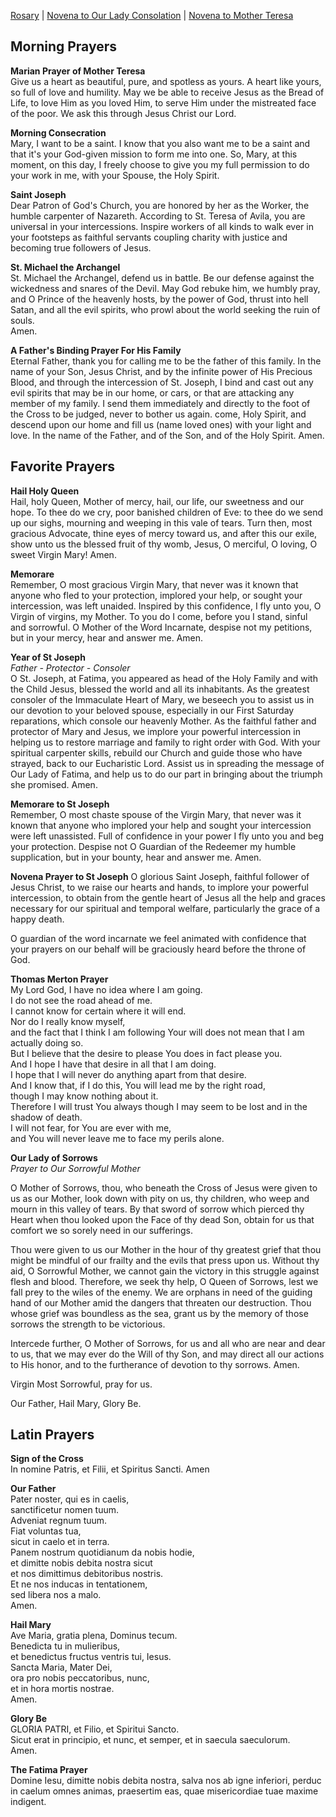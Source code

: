[Rosary](rosary.md) | 
[Novena to Our Lady Consolation](NovenaOurLadyConsolation.md) | 
[Novena to Mother Teresa](NovenaMotherTeresa.md)

Morning Prayers
---

**Marian Prayer of Mother Teresa**  
Give us a heart as beautiful, pure, and spotless as yours. 
A heart like yours, so full of love and humility. 
May we be able to receive Jesus as the Bread of Life, 
to love Him as you loved Him, 
to serve Him under the mistreated face of the poor. 
We ask this through Jesus Christ our Lord.

**Morning Consecration**  
Mary, I want to be a saint.
I know that you also want me to be a saint
and that it's your God-given mission to form me into one.
So, Mary, at this moment, on this day,
I freely choose to give you my full permission to do your work in me,
with your Spouse, the Holy Spirit.

**Saint Joseph**  
Dear Patron of God's Church,
you are honored by her as the Worker,
the humble carpenter of Nazareth.
According to St. Teresa of Avila,
you are universal in your intercessions.
Inspire workers of all kinds
to walk ever in your footsteps as faithful servants
coupling charity with justice
and becoming true followers of Jesus.

**St. Michael the Archangel**  
St. Michael the Archangel, defend us in battle. 
Be our defense against the wickedness and snares of the Devil. 
May God rebuke him, we humbly pray, and O Prince of the heavenly hosts, by the power of God, 
thrust into hell Satan, and all the evil spirits, who prowl about the world seeking the ruin of souls.   
Amen.

**A Father's Binding Prayer For His Family**  
Eternal Father, thank you for calling me to be the father of this family. In the name of your Son, Jesus Christ, and by the infinite power of His Precious Blood, and through the intercession of St. Joseph, I bind and cast out any evil spirits that may be in our home, or cars, or that are attacking any member of my family. I send them immediately and directly to the foot of the Cross to be judged, never to bother us again. come, Holy Spirit, and descend upon our home and fill us (name loved ones) with your light and love. In the name of the Father, and of the Son, and of the Holy Spirit. Amen.

Favorite Prayers
---
**Hail Holy Queen**  
Hail, holy Queen, Mother of mercy, hail, our life, our sweetness and our hope. To thee do we cry, poor banished children of Eve: to thee do we send up our sighs, mourning and weeping in this vale of tears. Turn then, most gracious Advocate, thine eyes of mercy toward us, and after this our exile, show unto us the blessed fruit of thy womb, Jesus, O merciful, O loving, O sweet Virgin Mary! Amen.  

**Memorare**  
Remember, O most gracious Virgin Mary,
that never was it known that anyone who fled to your protection,
implored your help, or sought your intercession,
was left unaided.
Inspired by this confidence,
I fly unto you, O Virgin of virgins, my Mother.
To you do I come, before you I stand, sinful and sorrowful.
O Mother of the Word Incarnate,
despise not my petitions,
but in your mercy, hear and answer me.
Amen.

**Year of St Joseph**  
*Father - Protector - Consoler*  
O St. Joseph, at Fatima, you appeared as head of the Holy Family and with the Child Jesus, blessed the world and all its inhabitants. As the greatest consoler of the Immaculate Heart of Mary, we beseech you to assist us in our devotion to your beloved spouse, especially in our First Saturday reparations, which console our heavenly Mother. As the faithful father and protector of Mary and Jesus, we implore your powerful intercession in helping us to restore marriage and family to right order with God. With your spiritual carpenter skills, rebuild our Church and guide those who have strayed, back to our Eucharistic Lord. Assist us in spreading the message of Our Lady of Fatima, and help us to do our part in bringing about the triumph she promised. Amen.  

**Memorare to St Joseph**  
Remember, O most chaste spouse of the Virgin Mary,
that never was it known that anyone who implored your help and
sought your intercession were left unassisted.
Full of confidence in your power
I fly unto you and beg your protection.
Despise not O Guardian of the Redeemer my humble supplication,
but in your bounty, hear and answer me. Amen.  

**Novena Prayer to St Joseph**
O glorious Saint Joseph, faithful follower of Jesus Christ, to we raise our hearts and hands, to implore your powerful intercession, to obtain from the gentle heart of Jesus all the help and graces necessary for our spiritual and temporal welfare, particularly the grace of a happy death.  

O guardian of the word incarnate we feel animated with confidence that your prayers on our behalf will be graciously heard before the throne of God.

**Thomas Merton Prayer**  
My Lord God, I have no idea where I am going.  
I do not see the road ahead of me.  
I cannot know for certain where it will end.  
Nor do I really know myself,   
and the fact that I think I am following Your will does not mean that I am actually doing so.   
But I believe that the desire to please You does in fact please you.  
And I hope I have that desire in all that I am doing.  
I hope that I will never do anything apart from that desire.  
And I know that, if I do this, You will lead me by the right road,  
though I may know nothing about it.  
Therefore I will trust You always though I may seem to be lost and in the shadow of death.  
I will not fear, for You are ever with me,  
and You will never leave me to face my perils alone.   

**Our Lady of Sorrows**  
*Prayer to Our Sorrowful Mother*  

O Mother of Sorrows, thou, who beneath the Cross of Jesus were given to us as our Mother, look down with pity on us, thy children, who weep and mourn in this valley of tears. By that sword of sorrow which pierced thy Heart when thou looked upon the Face of thy dead Son, obtain for us that comfort we so sorely need in our sufferings.

Thou were given to us our Mother in the hour of thy greatest grief that thou might be mindful of our frailty and the evils that press upon us. Without thy aid, O Sorrowful Mother, we cannot gain the victory in this struggle against flesh and blood. Therefore, we seek thy help, O Queen of Sorrows, lest we fall prey to the wiles of the enemy. We are orphans in need of the guiding hand of our Mother amid the dangers that threaten our destruction. Thou whose grief was boundless as the sea, grant us by the memory of those sorrows the strength to be victorious.

Intercede further, O Mother of Sorrows, for us and all who are near and dear to us, that we may ever do the Will of thy Son, and may direct all our actions to His honor, and to the furtherance of devotion to thy sorrows.
Amen.

Virgin Most Sorrowful, pray for us.

Our Father, Hail Mary, Glory Be.

Latin Prayers
---
**Sign of the Cross**  
In nomine Patris, et Filii, et Spiritus Sancti. Amen

**Our Father**  
Pater noster, qui es in caelis,  
sanctificetur nomen tuum.  
Adveniat regnum tuum.  
Fiat voluntas tua,  
sicut in caelo et in terra.  
Panem nostrum quotidianum da nobis hodie,  
et dimitte nobis debita nostra sicut  
et nos dimittimus debitoribus nostris.  
Et ne nos inducas in tentationem,  
sed libera nos a malo.  
Amen.

**Hail Mary**  
Ave Maria, gratia plena, Dominus tecum.  
Benedicta tu in mulieribus,  
et benedictus fructus ventris tui, Iesus.  
Sancta Maria, Mater Dei,  
ora pro nobis peccatoribus, nunc,  
et in hora mortis nostrae.  
Amen.

**Glory Be**  
GLORIA PATRI, et Filio, et Spiritui Sancto.  
Sicut erat in principio, et nunc, et semper, et in saecula saeculorum.  
Amen.

**The Fatima Prayer**  
Domine Iesu, dimitte nobis debita nostra, salva nos ab igne inferiori, perduc in caelum omnes animas, praesertim eas, quae misericordiae tuae maxime indigent.
